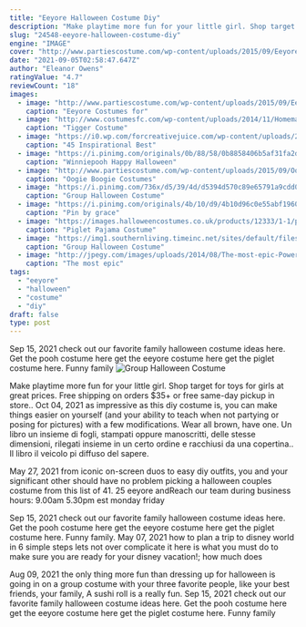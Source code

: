```yaml
---
title: "Eeyore Halloween Costume Diy"
description: "Make playtime more fun for your little girl. Shop target for toys for girls at great prices. Free shipping on orders $35+ or free same-day pickup in store."
slug: "24548-eeyore-halloween-costume-diy"
engine: "IMAGE"
cover: "http://www.partiescostume.com/wp-content/uploads/2015/09/Eeyore-Halloween-Costume.jpg"
date: "2021-09-05T02:58:47.647Z"
author: "Eleanor Owens"
ratingValue: "4.7"
reviewCount: "18"
images:
  - image: "http://www.partiescostume.com/wp-content/uploads/2015/09/Eeyore-Halloween-Costume.jpg"
    caption: "Eeyore Costumes for"
  - image: "http://www.costumesfc.com/wp-content/uploads/2014/11/Homemade-Tigger-Costume.jpg"
    caption: "Tigger Costume"
  - image: "https://i0.wp.com/forcreativejuice.com/wp-content/uploads/2017/09/best-friend-halloween-costume-ideas/32-halloween-costume-ideas-for-you-and-your-bff.jpg?w=600"
    caption: "45 Inspirational Best"
  - image: "https://i.pinimg.com/originals/0b/88/58/0b8858406b5af31fa2dccf631f81b6eb.png"
    caption: "Winniepooh Happy Halloween"
  - image: "http://www.partiescostume.com/wp-content/uploads/2015/09/Oogie-Boogie-Costumes-for-Kids.jpg"
    caption: "Oogie Boogie Costumes"
  - image: "https://i.pinimg.com/736x/d5/39/4d/d5394d570c89e65791a9cdd018614e5f.jpg"
    caption: "Group Halloween Costume"
  - image: "https://i.pinimg.com/originals/4b/10/d9/4b10d96c0e55abf1960478e7c2e911f1.jpg"
    caption: "Pin by grace"
  - image: "https://images.halloweencostumes.co.uk/products/12333/1-1/piglet-pajama-costume.jpg"
    caption: "Piglet Pajama Costume"
  - image: "https://img1.southernliving.timeinc.net/sites/default/files/styles/responsive_etr_gallery_desktop_portrait/public/image/2017/09/main/a-league-of-their-own.jpg?itok=QOSodz-a"
    caption: "Group Halloween Costume"
  - image: "http://jpegy.com/images/uploads/2014/08/The-most-epic-Power-Rangers-cosplay-ever.jpg"
    caption: "The most epic"
tags:
  - "eeyore"
  - "halloween"
  - "costume"
  - "diy"
draft: false
type: post
---
```


Sep 15, 2021 check out our favorite family halloween costume ideas here.  Get the pooh costume here get the eeyore costume here get the piglet costume here. Funny family
![Group Halloween Costume](https://i.pinimg.com/736x/d5/39/4d/d5394d570c89e65791a9cdd018614e5f.jpg "Group Halloween Costume")

Make playtime more fun for your little girl. Shop target for toys for girls at great prices. Free shipping on orders $35+ or free same-day pickup in store.. Oct 04, 2021 as impressive as this diy costume is, you can make things easier on yourself (and your ability to teach when not partying or posing for pictures) with a few modifications. Wear all brown, have one. Un libro  un insieme di fogli, stampati oppure manoscritti, delle stesse dimensioni, rilegati insieme in un certo ordine e racchiusi da una copertina.. Il libro  il veicolo pi diffuso del sapere.
<!--inArticleAds-->

<!--galleryOne-->

May 27, 2021 from iconic on-screen duos to easy diy outfits, you and your significant other should have no problem picking a halloween couples costume from this list of 41.  25 eeyore andReach our team during business hours: 9.00am  5.30pm est monday  friday
<!--inArticleAds-->

<!--galleryTwo-->

Sep 15, 2021 check out our favorite family halloween costume ideas here.  Get the pooh costume here get the eeyore costume here get the piglet costume here. Funny family. May 07, 2021 how to plan a trip to disney world in 6 simple steps  lets not over complicate it here is what you must do to make sure you are ready for your disney vacation!; how much does
<!--galleryThree-->

Aug 09, 2021 the only thing more fun than dressing up for halloween is going in on a group costume with your three favorite people, like your best friends, your family,  A sushi roll is a really fun. Sep 15, 2021 check out our favorite family halloween costume ideas here.  Get the pooh costume here get the eeyore costume here get the piglet costume here. Funny family